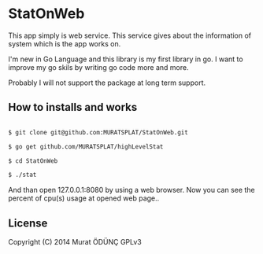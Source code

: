 StatOnWeb
=============


This app simply is web service. This service gives about the information of system which is the app works on.



I'm new in Go Language and this library is my first library in go. I want to improve my go skils by writing go code more and more.



Probably I will not support the package at long term support.

How to installs and works
------------

```sh

$ git clone git@github.com:MURATSPLAT/StatOnWeb.git

$ go get github.com/MURATSPLAT/highLevelStat

$ cd StatOnWeb

$ ./stat

```

And than open 127.0.0.1:8080 by using a web browser. Now you can see the percent of cpu(s) usage at opened web page..

License
--------
Copyright (C) 2014 Murat ÖDÜNÇ  GPLv3

